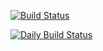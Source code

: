 [![Build Status](https://dev.azure.com/ankursheel/ankursheel_website/_apis/build/status/CI%20Builds?branchName=master&jobName=Build)](https://dev.azure.com/ankursheel/ankursheel_website/_build/latest?definitionId=10&branchName=master)

[![Daily Build Status](https://dev.azure.com/ankursheel/ankursheel_website/_apis/build/status/Daily?branchName=master&jobName=Build)](https://dev.azure.com/ankursheel/ankursheel_website/_build/latest?definitionId=12&branchName=master)
